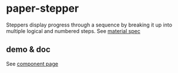 # paper-stepper

Steppers display progress through a sequence by breaking it up into multiple logical and numbered steps.
See [material spec](https://www.google.com/design/spec/components/steppers.html)

## demo & doc

See [component page](http://zecat.github.io/paper-stepper)
